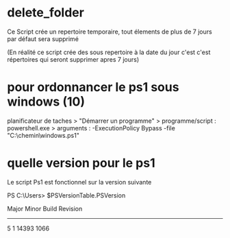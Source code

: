 # delete_folder
Ce Script crée un repertoire temporaire, tout élements de plus de 7 jours par défaut sera supprimé

(En réalité ce script crée des sous repertoire à la date du jour c'est c'est répertoires qui seront supprimer apres 7 jours)

# pour ordonnancer le ps1 sous windows (10)
planificateur de taches > "Démarrer un programme" > programme/script : powershell.exe > arguments : -ExecutionPolicy Bypass -file "C:\chemin\windows.ps1"
# quelle version pour le ps1
Le script Ps1 est fonctionnel sur la version suivante

PS C:\Users\>  $PSVersionTable.PSVersion

Major  Minor  Build  Revision

-----  -----  -----  --------

5      1      14393  1066
